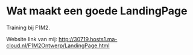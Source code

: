 # Wat maakt een goede LandingPage
Training bij F1M2.

Website link van mij: http://30719.hosts1.ma-cloud.nl/F1M2Ontwerp/LandingPage.html